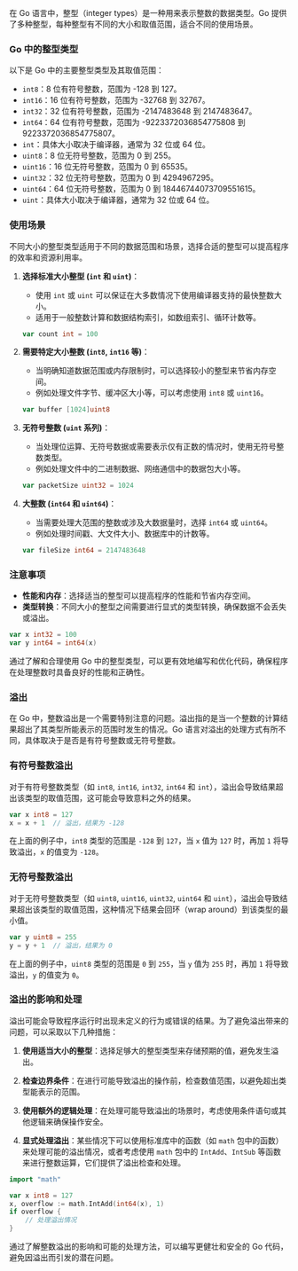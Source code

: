 在 Go 语言中，整型（integer types）是一种用来表示整数的数据类型。Go 提供了多种整型，每种整型有不同的大小和取值范围，适合不同的使用场景。

### Go 中的整型类型

以下是 Go 中的主要整型类型及其取值范围：

- `int8`：8 位有符号整数，范围为 -128 到 127。
- `int16`：16 位有符号整数，范围为 -32768 到 32767。
- `int32`：32 位有符号整数，范围为 -2147483648 到 2147483647。
- `int64`：64 位有符号整数，范围为 -9223372036854775808 到 9223372036854775807。
- `int`：具体大小取决于编译器，通常为 32 位或 64 位。
- `uint8`：8 位无符号整数，范围为 0 到 255。
- `uint16`：16 位无符号整数，范围为 0 到 65535。
- `uint32`：32 位无符号整数，范围为 0 到 4294967295。
- `uint64`：64 位无符号整数，范围为 0 到 18446744073709551615。
- `uint`：具体大小取决于编译器，通常为 32 位或 64 位。

### 使用场景

不同大小的整型类型适用于不同的数据范围和场景，选择合适的整型可以提高程序的效率和资源利用率。

1. **选择标准大小整型 (`int` 和 `uint`)**：
   - 使用 `int` 或 `uint` 可以保证在大多数情况下使用编译器支持的最快整数大小。
   - 适用于一般整数计算和数据结构索引，如数组索引、循环计数等。

   ```go
   var count int = 100
   ```

2. **需要特定大小整数 (`int8`, `int16` 等)**：
   - 当明确知道数据范围或内存限制时，可以选择较小的整型来节省内存空间。
   - 例如处理文件字节、缓冲区大小等，可以考虑使用 `int8` 或 `uint16`。

   ```go
   var buffer [1024]uint8
   ```

3. **无符号整数 (`uint` 系列)**：
   - 当处理位运算、无符号数据或需要表示仅有正数的情况时，使用无符号整数类型。
   - 例如处理文件中的二进制数据、网络通信中的数据包大小等。

   ```go
   var packetSize uint32 = 1024
   ```

4. **大整数 (`int64` 和 `uint64`)**：
   - 当需要处理大范围的整数或涉及大数据量时，选择 `int64` 或 `uint64`。
   - 例如处理时间戳、大文件大小、数据库中的计数等。

   ```go
   var fileSize int64 = 2147483648
   ```

### 注意事项

- **性能和内存**：选择适当的整型可以提高程序的性能和节省内存空间。
- **类型转换**：不同大小的整型之间需要进行显式的类型转换，确保数据不会丢失或溢出。

```go
var x int32 = 100
var y int64 = int64(x)
```

通过了解和合理使用 Go 中的整型类型，可以更有效地编写和优化代码，确保程序在处理整数时具备良好的性能和正确性。

### 溢出

在 Go 中，整数溢出是一个需要特别注意的问题。溢出指的是当一个整数的计算结果超出了其类型所能表示的范围时发生的情况。Go 语言对溢出的处理方式有所不同，具体取决于是否是有符号整数或无符号整数。

### 有符号整数溢出

对于有符号整数类型（如 `int8`, `int16`, `int32`, `int64` 和 `int`），溢出会导致结果超出该类型的取值范围，这可能会导致意料之外的结果。

```go
var x int8 = 127
x = x + 1  // 溢出，结果为 -128
```

在上面的例子中，`int8` 类型的范围是 `-128` 到 `127`，当 `x` 值为 `127` 时，再加 `1` 将导致溢出，`x` 的值变为 `-128`。

### 无符号整数溢出

对于无符号整数类型（如 `uint8`, `uint16`, `uint32`, `uint64` 和 `uint`），溢出会导致结果超出该类型的取值范围，这种情况下结果会回环（wrap around）到该类型的最小值。

```go
var y uint8 = 255
y = y + 1  // 溢出，结果为 0
```

在上面的例子中，`uint8` 类型的范围是 `0` 到 `255`，当 `y` 值为 `255` 时，再加 `1` 将导致溢出，`y` 的值变为 `0`。

### 溢出的影响和处理

溢出可能会导致程序运行时出现未定义的行为或错误的结果。为了避免溢出带来的问题，可以采取以下几种措施：

1. **使用适当大小的整型**：选择足够大的整型类型来存储预期的值，避免发生溢出。

2. **检查边界条件**：在进行可能导致溢出的操作前，检查数值范围，以避免超出类型能表示的范围。

3. **使用额外的逻辑处理**：在处理可能导致溢出的场景时，考虑使用条件语句或其他逻辑来确保操作安全。

4. **显式处理溢出**：某些情况下可以使用标准库中的函数（如 `math` 包中的函数）来处理可能的溢出情况，或者考虑使用 `math` 包中的 `IntAdd`、`IntSub` 等函数来进行整数运算，它们提供了溢出检查和处理。

```go
import "math"

var x int8 = 127
x, overflow := math.IntAdd(int64(x), 1)
if overflow {
    // 处理溢出情况
}
```

通过了解整数溢出的影响和可能的处理方法，可以编写更健壮和安全的 Go 代码，避免因溢出而引发的潜在问题。